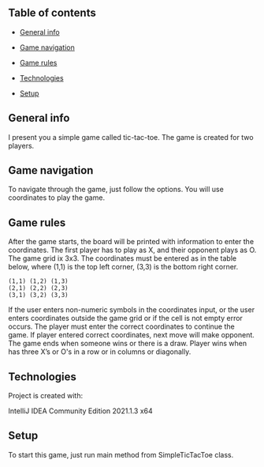 ## Table of contents

* [General info](#general-info)

* [Game navigation](#game-navigation)
  
* [Game rules](#game-rules)
  
* [Technologies](#technologies)
  
* [Setup](#Setup)

## General info
I present you a simple game called tic-tac-toe. The game is created for two players.

## Game navigation
To navigate through the game, just follow the options. You will use coordinates to play the game.

## Game rules
After the game starts, the board will be printed with information to enter the coordinates. 
The first player has to play as X, and their opponent plays as O. The game grid ix 3x3.
The coordinates must be entered as in the table below, where (1,1) is the top left corner,
(3,3) is the bottom right corner.

```
(1,1) (1,2) (1,3)
(2,1) (2,2) (2,3)
(3,1) (3,2) (3,3)
```
 
If the user enters non-numeric symbols in the coordinates input, or the user enters coordinates outside the 
game grid or if the cell is not empty error occurs. The player must enter the correct coordinates to continue the game.
If player entered correct coordinates, next move will make opponent. The game ends when someone wins or there is a draw.
Player wins when has three X’s or O's in a row or in columns or diagonally.

## Technologies
Project is created with:

IntelliJ IDEA Community Edition 2021.1.3 x64

## Setup
To start this game, just run main method from SimpleTicTacToe class.
